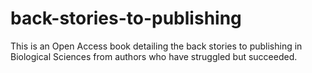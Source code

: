 # back-stories-to-publishing
This is an Open Access book detailing the back stories to publishing in Biological Sciences from authors who have struggled but succeeded.

